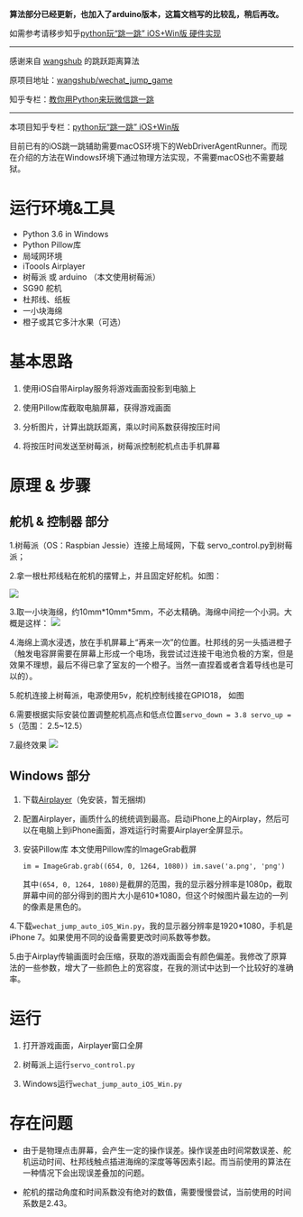 **算法部分已经更新，也加入了arduino版本，这篇文档写的比较乱，稍后再改。**

如需参考请移步知乎[python玩“跳一跳” iOS+Win版 硬件实现](https://zhuanlan.zhihu.com/p/32526110 "python玩“跳一跳” iOS+Win版")


----------

感谢来自 [wangshub](https://github.com/wangshub "wangshub") 的跳跃距离算法

原项目地址：[wangshub/wechat_jump_game](https://github.com/wangshub/wechat_jump_game "https://github.com/wangshub/wechat_jump_game")

知乎专栏：[教你用Python来玩微信跳一跳](https://zhuanlan.zhihu.com/p/32452473 "教你用Python来玩微信跳一跳")

----------

本项目知乎专栏：[python玩“跳一跳” iOS+Win版](https://zhuanlan.zhihu.com/p/32526110 "python玩“跳一跳” iOS+Win版")

目前已有的iOS跳一跳辅助需要macOS环境下的WebDriverAgentRunner。而现在介绍的方法在Windows环境下通过物理方法实现，不需要macOS也不需要越狱。


# 运行环境&工具 #


- Python 3.6 in Windows
- Python Pillow库
- 局域网环境
- iToools Airplayer
- 树莓派 或 arduino （本文使用树莓派）
- SG90 舵机
- 杜邦线、纸板
- 一小块海绵
- 橙子或其它多汁水果（可选）


# 基本思路 #

1. 使用iOS自带Airplay服务将游戏画面投影到电脑上

2. 使用Pillow库截取电脑屏幕，获得游戏画面

3. 分析图片，计算出跳跃距离，乘以时间系数获得按压时间

4. 将按压时间发送至树莓派，树莓派控制舵机点击手机屏幕


# 原理 & 步骤 #

## 舵机 & 控制器 部分 ##

1.树莓派（OS：Raspbian Jessie）连接上局域网，下载 servo_control.py到树莓派；

2.拿一根杜邦线粘在舵机的摆臂上，并且固定好舵机。如图：

![](https://github.com/yangyiLTS/wechat_jump_game_iOS/raw/master/data/servo.jpg)

3.取一小块海绵，约10mm\*10mm\*5mm，不必太精确。海绵中间挖一个小洞。大概是这样：
![](https://github.com/yangyiLTS/wechat_jump_game_iOS/raw/master/data/sponge.png)

4.海绵上滴水浸透，放在手机屏幕上“再来一次”的位置。杜邦线的另一头插进橙子（触发电容屏需要在屏幕上形成一个电场，我尝试过连接干电池负极的方案，但是效果不理想，最后不得已拿了室友的一个橙子。当然一直捏着或者含着导线也是可以的）。

5.舵机连接上树莓派，电源使用5v，舵机控制线接在GPIO18，
如图

6.需要根据实际安装位置调整舵机高点和低点位置`servo_down = 3.8
servo_up = 5`（范围： 2.5~12.5）

7.最终效果
![](https://github.com/yangyiLTS/wechat_jump_game_iOS/raw/master/data/final.png)

## Windows 部分 ##
1. 下载[Airplayer](https://pro.itools.cn/airplayer "Airplayer")（免安装，暂无捆绑)

2. 配置Airplayer，画质什么的统统调到最高。启动iPhone上的Airplay，然后可以在电脑上到iPhone画面，游戏运行时需要Airplayer全屏显示。
	
3. 安装Pillow库
	本文使用Pillow库的ImageGrab截屏
	
	`im = ImageGrab.grab((654, 0, 1264, 1080))
     im.save('a.png', 'png')`

	其中`(654, 0, 1264, 1080)`是截屏的范围，我的显示器分辨率是1080p，截取屏幕中间的部分得到的图片大小是610*1080，但这个时候图片最左边的一列的像素是黑色的。

4.下载`wechat_jump_auto_iOS_Win.py`，我的显示器分辨率是1920*1080，手机是iPhone 7。如果使用不同的设备需要更改时间系数等参数。

5.由于Airplay传输画面时会压缩，获取的游戏画面会有颜色偏差。我修改了原算法的一些参数，增大了一些颜色上的宽容度，在我的测试中达到一个比较好的准确率。

# 运行 #

1. 打开游戏画面，Airplayer窗口全屏

2. 树莓派上运行`servo_control.py`

3. Windows运行`wechat_jump_auto_iOS_Win.py`


# 存在问题 #

- 由于是物理点击屏幕，会产生一定的操作误差。操作误差由时间常数误差、舵机运动时间、杜邦线触点插进海绵的深度等等因素引起。而当前使用的算法在一种情况下会出现误差叠加的问题。

- 舵机的摆动角度和时间系数没有绝对的数值，需要慢慢尝试，当前使用的时间系数是2.43。